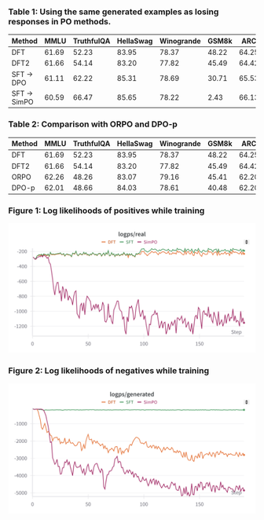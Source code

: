 ### Table 1: Using the same generated examples as losing responses in PO methods.

| Method | MMLU | TruthfulQA | HellaSwag | Winogrande | GSM8k | ARC | IFEval | Avg. |
|--------|------|------------|-----------|------------|-------|-----|--------|------|
| DFT      |61.69 |  52.23     |  83.95    |  78.37     | 48.22 |64.25 |  51.20  | **62.84**|
| DFT2     |61.66 |  54.14     |  83.20   |  77.82     | 45.49 |64.42 |  51.20  | **62.56**|
| SFT $\rightarrow$ DPO | 61.11 |  62.22 |  85.31 | 78.69 | 30.71 |         65.53 | 26.43 | 58.57 |
| SFT $\rightarrow$ SimPO | 60.59 | 66.47 |  85.65 | 78.22 | 2.43 |        66.13 | 39.37 | 56.98 |

### Table 2: Comparison with ORPO and DPO-p
| Method   | MMLU | TruthfulQA | HellaSwag | Winogrande | GSM8k | ARC  | IFEval | Avg. |
|----------|------|------------|-----------|------------|-------|------|--------|------|
| DFT      |61.69 |  52.23     |  83.95    |  78.37     | 48.22 |64.25 |  51.20  | **62.84**|
| DFT2     |61.66 |  54.14     |  83.20   |  77.82     | 45.49 |64.42 |  51.20  | **62.56**|
| ORPO     |62.26 |  48.26     |  83.07    |  79.16     | 45.41 |62.20  |  53.41 | 61.97|
| DPO-p    |62.01 |  48.66     |  84.03    |  78.61     | 40.48 |62.20  |  25.32 | 57.33|

### Figure 1: Log likelihoods of positives while training
![image](Fig1.png)

### Figure 2: Log likelihoods of negatives while training
![image](Fig2.png)